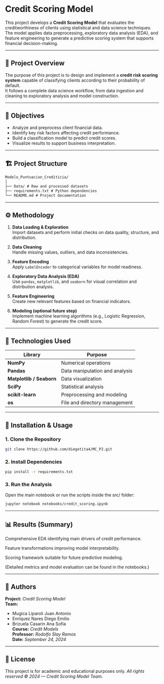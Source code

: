 # Credit Scoring Model

This project develops a **Credit Scoring Model** that evaluates the creditworthiness of clients using statistical and data science techniques.  
The model applies data preprocessing, exploratory data analysis (EDA), and feature engineering to generate a predictive scoring system that supports financial decision-making.

---

## 🧠 Project Overview

The purpose of this project is to design and implement a **credit risk scoring system** capable of classifying clients according to their probability of default.  
It follows a complete data science workflow, from data ingestion and cleaning to exploratory analysis and model construction.

---

## 🎯 Objectives

- Analyze and preprocess client financial data.  
- Identify key risk factors affecting credit performance.  
- Build a classification model to predict credit scores.  
- Visualize results to support business interpretation.  

---

## 🏗️ Project Structure

```markdown
Modelo_Puntuacion_Crediticia/
│
├── Data/ # Raw and processed datasets
├── requirements.txt # Python dependencies
└── README.md # Project documentation
```

---

## ⚙️ Methodology

1. **Data Loading & Exploration**  
   Import datasets and perform initial checks on data quality, structure, and distribution.

2. **Data Cleaning**  
   Handle missing values, outliers, and data inconsistencies.

3. **Feature Encoding**  
   Apply `LabelEncoder` to categorical variables for model readiness.

4. **Exploratory Data Analysis (EDA)**  
   Use `pandas`, `matplotlib`, and `seaborn` for visual correlation and distribution analysis.

5. **Feature Engineering**  
   Create new relevant features based on financial indicators.

6. **Modeling (optional future step)**  
   Implement machine learning algorithms (e.g., Logistic Regression, Random Forest) to generate the credit score.

---

## 🧩 Technologies Used

| Library | Purpose |
|---------|---------|
| **NumPy** | Numerical operations |
| **Pandas** | Data manipulation and analysis |
| **Matplotlib / Seaborn** | Data visualization |
| **SciPy** | Statistical analysis |
| **scikit-learn** | Preprocessing and modeling |
| **os** | File and directory management |

---

## 🚀 Installation & Usage

### 1. Clone the Repository
```bash
git clone https://github.com/diegotita4/MC_P2.git
```

### 2. Install Dependencies
```bash
pip install -r requirements.txt
```

### 3. Run the Analysis
Open the main notebook or run the scripts inside the src/ folder:

```bash
jupyter notebook notebooks/credit_scoring.ipynb
```

---

## 📊 Results (Summary)
Comprehensive EDA identifying main drivers of credit performance.

Feature transformations improving model interpretability.

Scoring framework suitable for future predictive modeling.

(Detailed metrics and model evaluation can be found in the notebooks.)

---

## 👥 Authors
**Project:** _Credit Scoring Model_   
**Team:**
- Mugica Liparoli Juan Antonio
- Enríquez Nares Diego Emilio
- Brizuela Casarín Ana Sofía   
**Course:** _Credit Models_   
**Professor:** _Rodolfo Slay Ramos_   
**Date:** _September 24, 2024_   

---

## 🪪 License
This project is for academic and educational purposes only.
_All rights reserved © 2024 — Credit Scoring Model Team._
